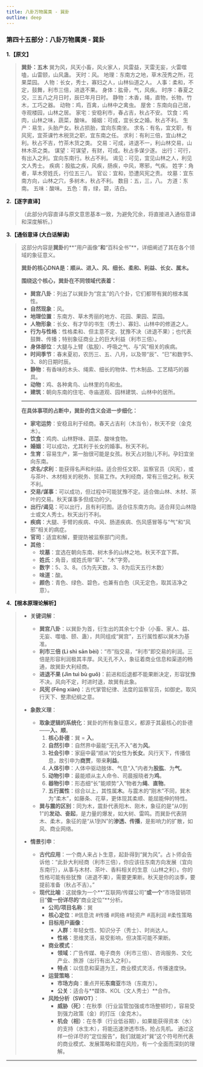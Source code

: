 ```yaml
---
title: 八卦万物属类 - 巽卦
outline: deep
---
```

  
### **第四十五部分：八卦万物属类 - 巽卦**

**1.【原文】**
> **巽卦：五木**
> 巽为风，风天小畜，风火家人，风雷益，天雷无妄，火雷噬嗑，山雷颐，山风蛊。
> 天时：风。
> 地理：东南方之地，草木茂秀之所，花果菜园。
> 人物：长女，秀士，寡妇之人，山林仙道之人。
> 人事：柔和，不定，鼓舞，利市三倍，进退不果。
> 身体：肱骨，气，风疾。
> 时序：春夏之交，三五八之月日时，辰巳年月日时。
> 静物：木香，绳，直物，长物，竹木，工巧之器。
> 动物：鸡，百禽，山林中之禽虫。
> 屋舍：东南向自己居，寺观楼园，山林之居。
> 家宅：安稳利市，春占吉，秋占不安。
> 饮食：鸡肉，山林之味，蔬菜，酸味。
> 婚姻：可成，宜长女之婚。秋占不利。
> 生产：易生，头胎产女。秋占损胎，宜向东南坐。
> 求名：有名，宜文职，有风宪，宜茶课竹木税货之职，宜东南之任。
> 求利：有利三倍，宜山林之利。秋占不吉，竹茶木货之类。
> 交易：可成，进退不一，利山林交易，山林木茶之类。
> 谋望：可谋望，有财，可成。秋占多谋少遂。
> 出行：可行，有出入之利。宜向东南行。秋占不利。
> 谒见：可见，宜见山林之人，利见文人秀士。
> 疾病：股肱之疾，风疾，肠疾，中风，寒邪，气疾。
> 姓字：角者，草木旁姓氏，行位五三八。
> 官讼：宜和，恐遭风宪之责。
> 坟墓：宜东南方向，山林之穴，多树木，秋占不利。
> 数目：五，三，八。
> 方道：东南。
> 五味：酸味。
> 五色：青，绿，碧，洁白。

**2.【逐字直译】**
> （此部分内容直译与原文意思基本一致，为避免冗余，将直接进入通俗意译和深度解析。）

**3.【通俗意译 (大白话解读)**
> 这部分内容是**巽卦**的**“用户画像”**和**“百科全书”**，详细阐述了其在各个领域的象征意义。
> 
> **巽卦的核心DNA是：顺从、进入、风、细长、柔和、利益、长女、属木。**
> 
> **围绕这个核心，巽卦在不同领域代表着：**
> *   **巽宫八卦**：列出了以巽卦为“宫主”的八个卦，它们都带有巽的根本属性。
> *   **自然现象**：风。
> *   **地理位置**：东南方、草木秀丽的地方、花园、果园、菜园。
> *   **人物形象**：长女、有才华的书生（秀士）、寡妇、山林中的修道之人。
> *   **行为与性格**：性格柔和、但主意不定、犹豫不决（进退不果）；也代表鼓舞、传播；特别象征商业上的巨大利益（利市三倍）。
> *   **身体部位**：大腿与上臂（肱股）、呼吸之气、与“风”相关的疾病。
> *   **时间季节**：春末夏初，农历三、五、八月，以及带“辰”、“巳”和数字5、3、8的日期时辰。
> *   **静物**：有香味的木头、绳索、细长的物体、竹木制品、工艺精巧的器具。
> *   **动物**：鸡、各种禽鸟、山林里的鸟和虫。
> *   **建筑**：朝向东南的住宅、寺庙道观、园林建筑、山林中的居所。
> - - -
> **在具体事项的占断中，巽卦的含义会进一步细化：**
> *   **家宅运势**：安稳且利于经商。春天占吉利（木当令），秋天不安（金克木）。
> *   **饮食**：鸡肉、山林野味、蔬菜、酸味食物。
> *   **婚姻**：可以成功，尤其利于长女的婚事。秋天不利。
> *   **生育**：容易生产，第一胎很可能是女孩。秋天占对胎儿不利。孕妇宜坐向东南。
> *   **求名/求利**：能获得名声和利益。适合担任文职、监察官员（风宪），或与茶叶、木材相关的税务、贸易工作。大利经商，常有三倍之利。秋天不利。
> *   **交易/谋事**：可以成功，但过程中可能犹豫不定。适合做山林、木材、茶叶的交易。秋天谋事多但成功的少。
> *   **出行/谒见**：可以出行，且有利可图。适合往东南方向。适合拜见山林隐士或文人秀士。秋天出行不利。
> *   **疾病**：大腿、手臂的疾病、中风、肠道疾病、伤风感冒等与“气”和“风邪”相关的病症。
> *   **官司**：适宜和解，要提防被监察部门问责。
> *   **其他**：
>     *   **坟墓**：宜选在朝向东南、树木多的山林之地。秋天不宜下葬。
>     *   **姓氏**：角音，或姓氏带“草”、“木”字旁。
>     *   **数字**：5、3、8。（5为先天数，3、8为后天五行木数）
>     *   **味道**：酸。
>     *   **颜色**：青色、绿色、碧色，也兼有白色（风无定色，取其洁净之意）。

**4.【根本原理论解析】**
> *   **关键词解**：
>     *   **巽宫八卦**：以巽卦为首，衍生出的其余七个卦（小畜、家人、益、无妄、噬嗑、颐、蛊），共同组成“巽宫”，五行属性都以巽木为基准。
>     *   **利市三倍 (Lì shì sān bèi)**：“市”指交易，“利市”即交易的利润。三倍是形容利润极其丰厚。风无孔不入，象征着商业信息和渠道的畅通，故巽卦大利经商。
>     *   **进退不果 (Jìn tuì bù guǒ)**：前进和后退都不能果断决定，形容犹豫不决。风向不定，时进时退，故巽有此象。
>     *   **风宪 (Fēng xiàn)**：古代掌管纪律、法度的监察官员，如御史。取风行天下、整肃纪纲之意。
> 
> *   **象数义理**：
>     *   **取象逻辑的系统化**：巽卦的所有象征意义，都源于其最核心的卦德——**入、顺**。
>         1.  **核心卦德**：巽 = **入**。
>         2.  **自然引申**：自然界中最能“无孔不入”者为**风**。
>         3.  **社会引申**：家庭中最“顺从”的女性为**长女**。风行天下，传播信息，故引申为**商贾**，带来**利益**。
>         4.  **人体引申**：人体中驱动肢体、气息“入”内者为**股肱**、为**气**。
>         5.  **动物引申**：最能顺从主人命令、司晨报晓者为**鸡**。
>         6.  **器物引申**：形态细“长”能顺势“入”物者为**绳**、**直物**。
>         7.  **五行属性**：综合以上，其性属**木**。与震木的“刚木”不同，巽木为“柔木”，如藤条、花草，更体现其柔顺、能屈能伸的特性。
>     *   **巽与震的区别**：同为木，震卦代表阳木、刚木，象征的是“从0到1”的**发动、奋起**，是力量的爆发，如大树、雷鸣。而巽卦代表阴木、柔木，象征的是“从1到N”的**渗透、传播**，是影响力的扩散，如风、商业网络。
> 
> *   **情景引申**：
>     *   **古代应用**：一个商人来占卜生意，起卦得到“巽为风”。占卜师会告诉他：“此卦大利经商（利市三倍），你应该往东南方向发展（宜向东南行），从事与木材、茶叶、香料相关的生意（山林之利）。你的性格可能有些犹豫（进退不果），需要更果断。秋天是你的淡季，要提前准备（秋占不吉）。”
>     *   **现代比喻**：这就像为一个**“互联网/传媒公司”**或一个**“市场营销项目”**做一份详尽的**“商业定位”**分析。
>         *   **公司/项目名称**：巽
>         *   **核心定位**：#信息流 #传播 #网络 #轻资产 #高利润 #柔性策略
>         *   **目标用户画像**：
>             *   **人群**：年轻女性、知识分子（秀士）、时尚达人。
>             *   **性格**：思维灵活，易受影响，但决策可能不果断。
>         *   **商业模式**：
>             *   **领域**：广告传媒、电子商务（利市三倍）、咨询服务、文化产业、旅游（出行有出入之利）。
>             *   **特点**：以信息和渠道为王，商业模式灵活，传播速度快。
>         *   **运营策略**：
>             *   **市场方向**：重点开拓**东南亚**市场（东南方）。
>             *   **公关**：适合与**媒体、KOL（文人秀士）**合作。
>         *   **风险分析（SWOT）**：
>             *   **威胁（死）**：在秋季（行业监管加强或市场整顿时），容易受到强力政策（金）的打压（金克木）。
>             - **机会（相）**：在冬季（行业低谷期），如果能获得资本（水）的支持（水生木），将能迅速渗透市场，抢占先机。
>             通过这样一份详尽的“定位报告”，我们就能对“巽”这个符号所代表的商业模式、发展策略和潜在风险，有一个全面而深刻的理解。

---
